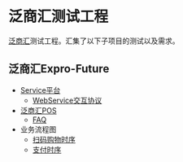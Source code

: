 # 泛商汇测试工程


[泛商汇](https://github.com/extensivepro/expro-future)测试工程。汇集了以下子项目的测试以及需求。

## 泛商汇Expro-Future
- [Service平台](https://github.com/extensivepro/expro-future/tree/develop/service)
  - [WebService交互协议](webservice/interface)	
- [泛商汇POS](https://github.com/extensivepro/expropos)
  - [FAQ](expropos/faq.md)
- 业务流程图
  - [扫码购物时序](https://projects.invisionapp.com/d/main#/console/292578/24696834/preview)
  - [支付时序](https://projects.invisionapp.com/d/main#/console/292578/24588845/preview)
